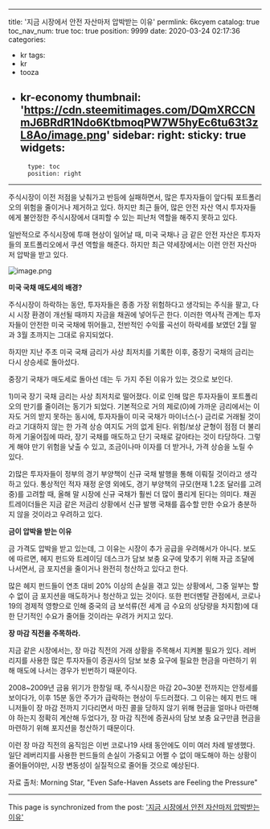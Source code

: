 
---
title: '지금 시장에서 안전 자산마저 압박받는 이유'
permlink: 6kcyem
catalog: true
toc_nav_num: true
toc: true
position: 9999
date: 2020-03-24 02:17:36
categories:
- kr
tags:
- kr
- tooza
- kr-economy
thumbnail: 'https://cdn.steemitimages.com/DQmXRCCNmJ6BRdR1Ndo6KtbmoqPW7W5hyEc6tu63t3zL8Ao/image.png'
sidebar:
    right:
        sticky: true
widgets:
    -
        type: toc
        position: right
---


주식시장이 이전 저점을 낮춰가고 반등에 실패하면서, 많은 투자자들이 앞다퉈 포트폴리오의 위험을 줄이거나 제거하고 있다. 하지만 최근 들어, 많은 안전 자산 역시 투자자들에게 불안정한 주식시장에서 대피할 수 있는 피난처 역할을 해주지 못하고 있다.

 

일반적으로 주식시장에 투매 현상이 일어날 때, 미국 국채나 금 같은 안전 자산은 투자자들의 포트폴리오에서 쿠션 역할을 해준다. 하지만 최근 약세장에서는 이런 안전 자산마저 압박을 받고 있다. 


![image.png](https://cdn.steemitimages.com/DQmXRCCNmJ6BRdR1Ndo6KtbmoqPW7W5hyEc6tu63t3zL8Ao/image.png)

 

**미국 국채 매도세의 배경?**

 

주식시장이 하락하는 동안, 투자자들은 종종 가장 위험하다고 생각되는 주식을 팔고, 다시 시장 환경이 개선될 때까지 자금을 채권에 넣어두곤 한다. 이러한 역사적 관계는 투자자들이 안전한 미국 국채에 뛰어들고, 전반적인 수익률 곡선이 하락세를 보였던 2월 말과 3월 초까지는 그대로 유지되었다.

하지만 지난 주초 미국 국채 금리가 사상 최저치를 기록한 이후, 중장기 국채의 금리는 다시 상승세로 돌아섰다.

 

중장기 국채가 매도세로 돌아선 데는 두 가지 주된 이유가 있는 것으로 보인다.

 

1)미국 장기 국채 금리는 사상 최저치로 떨어졌다. 이로 인해 많은 투자자들이 포트폴리오의 만기를 줄이려는 동기가 되었다. 기본적으로 거의 제로(0)에 가까운 금리에서는 이자도 거의 받지 못하는 동시에, 투자자들이 미국 국채가 마이너스(-) 금리로 거래될 것이라고 기대하지 않는 한 가격 상승 여지도 거의 없게 된다. 위험/보상 균형이 점점 더 불리하게 기울어짐에 따라, 장기 국채를 매도하고 단기 국채로 갈아타는 것이 타당하다. 그렇게 해야 만기 위험을 낮출 수 있고, 조금이나마 이자를 더 받거나, 가격 상승을 노릴 수 있다.

 

2)많은 투자자들이 정부의 경기 부양책이 신규 국채 발행을 통해 이뤄질 것이라고 생각하고 있다. 통상적인 적자 재정 운영 외에도, 경기 부양책의 규모(현재 1.2조 달러를 고려 중)를 고려할 때, 올해 말 시장에 신규 국채가 훨씬 더 많이 풀리게 된다는 의미다. 채권 트레이더들은 지금 같은 저금리 상황에서 신규 발행 국채를 흡수할 만한 수요가 충분하지 않을 것이라고 우려하고 있다.

 

**금이 압박을 받는 이유**

 

금 가격도 압박을 받고 있는데, 그 이유는 시장이 추가 공급을 우려해서가 아니다. 보도에 따르면, 헤지 펀드와 트레이딩 데스크가 담보 보충 요구에 맞추기 위해 자금 조달에 나서면서, 금 포지션을 줄이거나 완전히 청산하고 있다고 한다.

 

많은 헤지 펀드들이 연초 대비 20% 이상의 손실을 겪고 있는 상황에서, 그중 일부는 할 수 없이 금 포지션을 매도하거나 청산하고 있는 것이다. 또한 펀더멘탈 관점에서, 코로나19의 경제적 영향으로 인해 중국의 금 보석류(전 세계 금 수요의 상당량을 차지함)에 대한 단기적인 수요가 줄어들 것이라는 우려가 커지고 있다.

 

**장 마감 직전을 주목하라.**

 

지금 같은 시장에서는, 장 마감 직전의 거래 상황을 주목해서 지켜볼 필요가 있다. 레버리지를 사용한 많은 투자자들이 증권사의 담보 보충 요구에 필요한 현금을 마련하기 위해 매도에 나서는 경우가 빈번하기 때문이다.

 

2008~2009년 금융 위기가 한창일 때, 주식시장은 마감 20~30분 전까지는 안정세를 보이다가, 이후 15분 동안 주가가 급락하는 현상이 두드러졌다. 그 이유는 헤지 펀드 매니저들이 장 마감 전까지 기다리면서 마진 콜을 당하지 않기 위해 현금을 얼마나 마련해야 하는지 정확히 계산해 두었다가, 장 마감 직전에 증권사의 담보 보충 요구만큼 현금을 마련하기 위해 포지션을 청산하기 때문이다.

 

이런 장 마감 직전의 움직임은 이번 코로나19 사태 동안에도 이미 여러 차례 발생했다. 일단 레버리지를 사용한 펀드들의 손실이 가중되고 어쩔 수 없이 매도해야 하는 상황이 줄어들어야만, 시장 변동성이 실질적으로 줄어들 것으로 예상된다.

 

자료 출처: Morning Star, "Even Safe-Haven Assets are Feeling the Pressure"

- - -

This page is synchronized from the post: ['지금 시장에서 안전 자산마저 압박받는 이유'](https://steemit.com/@pius.pius/6kcyem)
